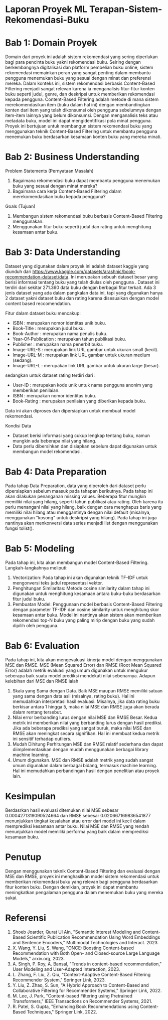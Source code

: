 # Laporan Proyek ML Terapan-Sistem-Rekomendasi-Buku

# Bab 1: Domain Proyek
Domain dari proyek ini adalah sistem rekomendasi yang sering diperlukan bagi para pencinta buku yakni rekomendasi buku. Seiring dengan berkembangnya digitalisasi dan platform pembelian buku online, sistem rekomendasi memainkan peran yang sangat penting dalam membantu pengguna menemukan buku yang sesuai dengan minat dan preferensi mereka. Dalam konteks ini, sistem rekomendasi berbasis Content-Based Filtering menjadi sangat relevan karena ia menganalisis fitur-fitur konten buku seperti judul, genre, dan deskripsi untuk memberikan rekomendasi kepada pengguna. Content-Based Filtering adalah metode di mana sistem merekomendasikan item (buku dalam hal ini) dengan membandingkan konten dari item yang telah dikonsumsi oleh pengguna sebelumnya dengan item-item lainnya yang belum dikonsumsi. Dengan menganalisis teks atau metadata buku, model ini dapat mengidentifikasi pola minat pengguna. Proyek ini bertujuan untuk membangun sistem rekomendasi buku yang menggunakan teknik Content-Based Filtering untuk membantu pengguna menemukan buku berdasarkan kesamaan konten buku yang mereka minati.

# Bab 2: Business Understanding
Problem Statements (Pernyataan Masalah)
1.	Bagaimana rekomendasi buku dapat membantu pengguna menemukan buku yang sesuai dengan minat mereka?
2.	Bagaimana cara kerja Content-Based Filtering dalam merekomendasikan buku kepada pengguna?	

Goals (Tujuan)
1.	Membangun sistem rekomendasi buku berbasis Content-Based Filtering menggunakan.
2.	Menggunakan fitur buku seperti judul dan rating untuk menghitung kesamaan antar buku.

# Bab 3: Data Understanding
Dataset yang digunakan dalam proyek ini adalah dataset kaggle yang diunduh dari https://www.kaggle.com/datasets/arashnic/book-recommendation-dataset/data. Ini merupakan sebuah dataset besar yang berisi informasi tentang buku yang telah diulas oleh pengguna . Dataset ini terdiri dari sekitar 271.360 data buku dengan berbagai fitur terkait. Ada 3 jenis dataset yang ada dalam pangkalan data ini, tapi yang digunakan hanya 2 dataset yakni dataset buku dan rating karena disesuaikan dengan model content based reccomendation.

Fitur dalam dataset buku mencakup:
- ISBN : merupakan nomor identitas unik buku.
- Book-Title : merupakan judul buku.
- Book-Author : merupakan nama penulis buku.
- Year-Of-Publication : merupakan tahun publikasi buku.
- Publisher : merupakan nama penerbit buku.
- Image-URL-S : merupakan link URL gambar untuk ukuran small (kecil).
- Image-URL-M : merupakan link URL gambar untuk ukuran medium (sedang).
- Image-URL-L : merupakan link URL gambar untuk ukuran large (besar).

sedangkan untuk dataset rating terdiri dari :
- User-ID : merupakan kode unik untuk nama pengguna anonim yang memberikan penilaian.
- ISBN : merupakan nomor identitas buku.
- Book-Rating : merupakan penilaian yang diberikan kepada buku.

Data ini akan diproses dan dipersiapkan untuk membuat model rekomendasi.

Kondisi Data
- Dataset berisi informasi yang cukup lengkap tentang buku, namun mungkin ada beberapa nilai yang hilang.
- Data perlu dibersihkan dan disiapkan sebelum dapat digunakan untuk membangun model rekomendasi.

# Bab 4: Data Preparation
Pada tahap Data Preparation, data yang diperoleh dari dataset perlu dipersiapkan sebelum maasuk pada tahapan berikutnya. Pada tahap ini akan dilakukan penanganan missing values. Beberapa fitur mungkin memiliki nilai yang hilang, seperti tahun publikasi atau rating. Oleh karena itu perlu menangani nilai yang hilang, baik dengan cara menghapus baris yang memiliki nilai hilang atau menggantinya dengan nilai default (misalnya, menggunakan "kosong" untuk deskripsi yang hilang). Pada tahap ini juga nantinya akan menkonversi data series menjadi list dengan menggunakan fungsi tolist().

# Bab 5: Modeling
Pada tahap ini, kita akan membangun model Content-Based Filtering. Langkah-langkahnya meliputi:
1.	Vectorization:
 Pada tahap ini akan digunakan teknik TF-IDF untuk mengonversi teks judul representasi vektor.
2.	Penghitungan Similaritas:
  Metode cosine similarity dalam tahap ini digunakan untuk menghitung kesamaan antara buku-buku berdasarkan fitur judul buku.
3.	Pembuatan Model:
  Penggunaan model berbasis Content-Based Filtering dengan parameter TF-IDF dan cosine similarity untuk menghitung skor kesamaan antar buku. Model ini nantinya akan sistem akan memberikan rekomendasi top-N buku yang paling mirip dengan buku yang sudah dipilih oleh pengguna.

# Bab 6: Evaluation
Pada tahap ini, kita akan mengevaluasi kinerja model dengan menggunakan MSE dan RMSE. MSE (Mean Squared Error) dan RMSE (Root Mean Squared Error) adalah metrik evaluasi yang umum digunakan untuk mengukur seberapa baik suatu model prediksi mendekati nilai sebenarnya.
Adapun kelebihan dari MSE dan RMSE ialah
1. Skala yang Sama dengan Data.
Baik MSE maupun RMSE memiliki satuan yang sama dengan data asli (misalnya, rating buku). Hal ini memudahkan interpretasi hasil evaluasi. Misalnya, jika data rating buku berkisar antara 1 hingga 5, maka nilai MSE dan RMSE juga akan berada dalam rentang tersebut.
2. Nilai error berbanding lurus dengan nilai MSE dan RMSE Besar.
Kedua metrik ini memberikan nilai yang berbanding lurus dengan hasil prediksi.  Jika ada beberapa prediksi yang sangat buruk, maka nilai MSE dan RMSE akan meningkat secara signifikan. Hal ini membuat kedua metrik ini sensitif terhadap outliers.
3. Mudah Dihitung
Perhitungan MSE dan RMSE relatif sederhana dan dapat diimplementasikan dengan mudah menggunakan berbagai library machine learning.
4. Umum digunakan.
   MSE dan RMSE adalah metrik yang sudah sangat umum digunakan dalam berbagai bidang, termasuk machine learning. Hal ini memudahkan perbandingan hasil dengan penelitian atau proyek lain.

# Kesimpulan
Berdasrkan hasil evaluasi ditemukan nilai MSE sebesar 0.0004271319090524664 dan RMSE sebesar 0.020667169836541877 menunjukkan tingkat kesalahan atau error dari model ini kecil dalam memprediksi kesamaan antar buku. Nilai MSE dan RMSE yang rendah menunjukkan model memiliki performa yang baik dalam memprediksi kesamaan buku.

 # Penutup
Dengan menggunakan teknik Content-Based Filtering dan evaluasi dengan MSE dan RMSE, proyek ini menghasilkan model sistem rekomendasi untuk memberikan rekomendasi buku yang relevan bagi pengguna berdasarkan fitur konten buku. Dengan demikian, proyek ini dapat membantu meningkatkan pengalaman pengguna dalam menemukan buku yang mereka sukai.

# Referensi
1. Shoeb Joarder, Qurat Ul Ain, "Semantic Interest Modeling and Content-Based Scientific Publication Recommendation Using Word Embeddings and Sentence Encoders," Multimodal Technologies and Interact. 2023.
2. X. Wang, Y. Liu, S. Wang, "ONCE: Boosting Content-based Recommendation with Both Open- and Closed-source Large Language Models," arxiv.org, 2023.
3. A. Singh, P. Roy, A. Bansal, "Trends in content-based recommendation," User Modeling and User-Adapted Interaction, 2023.
4. L. Zhang, F. Liu, Z. Qiu, "Context-Adaptive Content-Based Filtering Recommender System," Springer Link, 2023.
5. Y. Liu, Z. Zhao, S. Sun, "A Hybrid Approach to Content-Based and Collaborative Filtering for Recommender Systems," Springer Link, 2022.
6. M. Lee, J. Park, "Content-based Filtering using Pretrained Transformers," IEEE Transactions on Recommender Systems, 2021.
7. R. Patel, S. Gupta, "Enhancing Book Recommendations using Content-Based Techniques," Springer Link, 2022.

 

